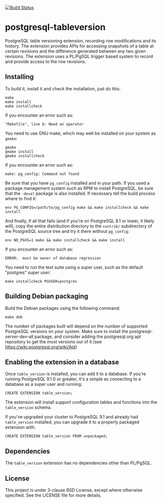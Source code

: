 [![Build Status](https://travis-ci.org/linz/postgresql-tableversion.svg?branch=master)](https://travis-ci.org/linz/postgresql-tableversion)

postgresql-tableversion
========================

PostgreSQL table versioning extension, recording row modifications and its
history. The extension provides APIs for accessing snapshots of a table at
certain revisions and the difference generated between any two given revisions.
The extension uses a PL/PgSQL trigger based system to record and provide access
to the row revisions.

Installing
----------

To build it, install it and check the installation, just do this:

    make
    make install
    make installcheck

If you encounter an error such as:

    "Makefile", line 8: Need an operator

You need to use GNU make, which may well be installed on your system as
`gmake`:

    gmake
    gmake install
    gmake installcheck

If you encounter an error such as:

    make: pg_config: Command not found

Be sure that you have `pg_config` installed and in your path. If you used a
package management system such as RPM to install PostgreSQL, be sure that the
`-devel` package is also installed. If necessary tell the build process where
to find it:

    env PG_CONFIG=/path/to/pg_config make && make installcheck && make install

And finally, if all that fails (and if you're on PostgreSQL 8.1 or lower, it
likely will), copy the entire distribution directory to the `contrib/`
subdirectory of the PostgreSQL source tree and try it there without
`pg_config`:

    env NO_PGXS=1 make && make installcheck && make install

If you encounter an error such as:

    ERROR:  must be owner of database regression

You need to run the test suite using a super user, such as the default
"postgres" super user:

    make installcheck PGUSER=postgres

Building Debian packaging
--------------------------

Build the Debian packages using the following command:

    make deb

The number of packages built will depend on the number of supported
PostgreSQL versions on your system. Make sure to install the
postgresql-server-dev-all package, and consider adding the
postgresql.org apt repository to get the most versions out
of it (see https://wiki.postgresql.org/wiki/Apt)

Enabling the extension in a database
------------------------------------

Once `table_version` is installed, you can add it to a database. If you're running
PostgreSQL 9.1.0 or greater, it's a simple as connecting to a database as a
super user and running:

    CREATE EXTENSION table_version;

The extension will install support configuration tables and functions into the
`table_version` schema.

If you've upgraded your cluster to PostgreSQL 9.1 and already had
`table_version` installed, you can upgrade it to a properly packaged
extension with:

    CREATE EXTENSION table_version FROM unpackaged;


Dependencies
------------

The `table_version` extension has no dependencies other than PL/PgSQL.

License
---------------------
This project is under 3-clause BSD License, except where otherwise specified.
See the LICENSE file for more details.


